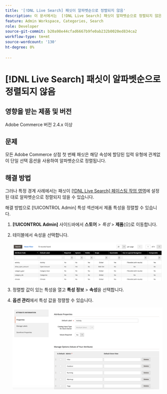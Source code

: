 ```yaml
---
title: '[!DNL Live Search] 패싯이 알파벳순으로 정렬되지 않음'
description: 이 문서에서는  [!DNL Live Search] 패싯이 알파벳순으로 정렬되지 않은 경우의 문제 해결 정보를 제공합니다.
feature: Admin Workspace, Categories, Search
role: Developer
source-git-commit: b20a98e44cfad6667b9fe0ab232b0020ed834ca2
workflow-type: tm+mt
source-wordcount: '130'
ht-degree: 0%

---
```


# [!DNL Live Search] 패싯이 알파벳순으로 정렬되지 않음

## 영향을 받는 제품 및 버전

Adobe Commerce 버전 2.4.x 이상

## 문제

모든 Adobe Commerce 상점 첫 번째 패싯은 해당 속성에 할당된 입력 유형에 관계없이 단일 선택 옵션을 사용하여 알파벳순으로 정렬됩니다.

## 해결 방법

그러나 특정 경계 사례에서는 패싯이 [[!DNL Live Search] 페이스팅 작업 영역](https://experienceleague.adobe.com/en/docs/commerce-merchant-services/live-search/live-search-admin/facets/faceting-workspace)에 설정된 대로 알파벳순으로 정렬되지 않을 수 있습니다.

해결 방법으로 [!UICONTROL Admin] 특성 섹션에서 제품 특성을 정렬할 수 있습니다.

1. **[!UICONTROL Admin]** 사이드바에서 **스토어** > *특성* > **제품**(으)로 이동합니다.
1. 테이블에서 속성을 선택합니다.

   ![특성 목록](assets/attribute-list.png)

1. 정렬할 값이 있는 특성을 열고 **특성 정보** > **속성**&#x200B;을 선택합니다.
1. **옵션 관리**&#x200B;에서 특성 값을 정렬할 수 있습니다.

   ![특성 정렬](assets/sort-attributes.png)
